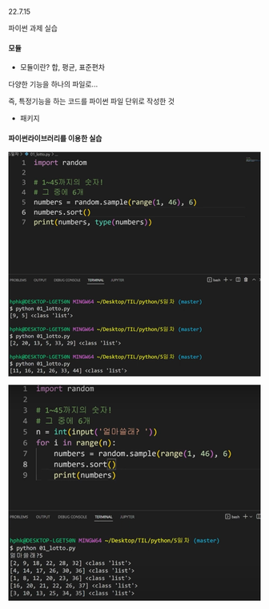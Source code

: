 22.7.15

파이썬 과제 실습

#### 모듈

* 모듈이란? 합, 평균, 표준편차

다양한 기능을 하나의 파일로...

즉, 특정기능을 하는 코드를 파이썬 파일 단위로 작성한 것

* 패키지





#### 파이썬라이브러리를 이용한 실습

![image-20220715102738858](22.7.15.assets/image-20220715102738858.png)

![image-20220715102908159](22.7.15.assets/image-20220715102908159.png)



